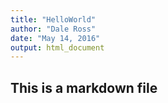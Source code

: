 ```yaml
---
title: "HelloWorld"
author: "Dale Ross"
date: "May 14, 2016"
output: html_document
---
```

## This is a markdown file
